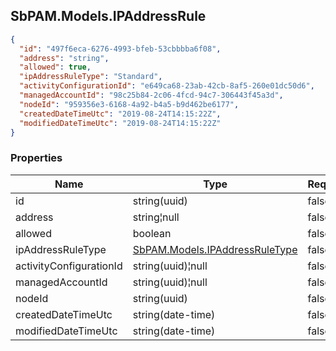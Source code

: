
<h2 id="tocS_SbPAM.Models.IPAddressRule">SbPAM.Models.IPAddressRule</h2>

<a id="schemasbpam.models.ipaddressrule"></a>
<a id="schema_SbPAM.Models.IPAddressRule"></a>
<a id="tocSsbpam.models.ipaddressrule"></a>
<a id="tocssbpam.models.ipaddressrule"></a>

```json
{
  "id": "497f6eca-6276-4993-bfeb-53cbbbba6f08",
  "address": "string",
  "allowed": true,
  "ipAddressRuleType": "Standard",
  "activityConfigurationId": "e649ca68-23ab-42cb-8af5-260e01dc50d6",
  "managedAccountId": "98c25b84-2c06-4fcd-94c7-306443f45a3d",
  "nodeId": "959356e3-6168-4a92-b4a5-b9d462be6177",
  "createdDateTimeUtc": "2019-08-24T14:15:22Z",
  "modifiedDateTimeUtc": "2019-08-24T14:15:22Z"
}

```

### Properties

|Name|Type|Required|Restrictions|Description|
|---|---|---|---|---|
|id|string(uuid)|false|none|none|
|address|string¦null|false|none|none|
|allowed|boolean|false|none|none|
|ipAddressRuleType|[SbPAM.Models.IPAddressRuleType](../Models/sbpam.models.ipaddressruletype.md)|false|none|none|
|activityConfigurationId|string(uuid)¦null|false|none|none|
|managedAccountId|string(uuid)¦null|false|none|none|
|nodeId|string(uuid)|false|none|none|
|createdDateTimeUtc|string(date-time)|false|none|none|
|modifiedDateTimeUtc|string(date-time)|false|none|none|


